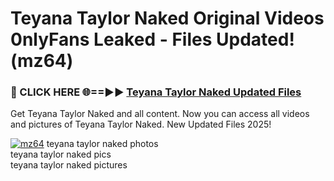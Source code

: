 # Teyana Taylor Naked Original Videos 0nlyFans Leaked - Files Updated! (mz64)

<h3>🔴 CLICK HERE 🌐==►► <a href="https://tinyurl.com/yckcrads" rel="nofollow">Teyana Taylor Naked Updated Files</a></h3>

Get Teyana Taylor Naked and all content. Now you can access all videos and pictures of Teyana Taylor Naked. New Updated Files 2025!

[![mz64](https://i.imgur.com/hpKpOFt.gif)](https://tinyurl.com/yckcrads)
teyana taylor naked photos<br>
teyana taylor naked pics<br>
teyana taylor naked pictures